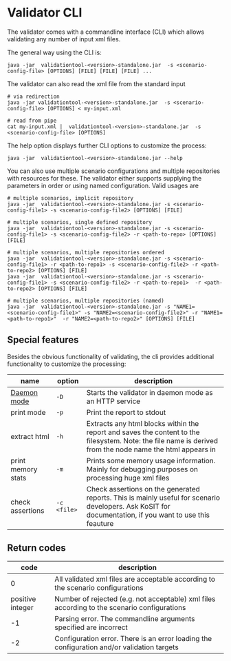 # Validator CLI

The validator comes with a commandline interface (CLI) which allows validating any number of input xml files.

The general way using the CLI is:

```shell
java -jar  validationtool-<version>-standalone.jar  -s <scenario-config-file> [OPTIONS] [FILE] [FILE] [FILE] ...
```

The validator can also read the xml file from the standard input

```shell script
# via redirection
java -jar validationtool-<version>-standalone.jar  -s <scenario-config-file> [OPTIONS] < my-input.xml

# read from pipe
cat my-input.xml |  validationtool-<version>-standalone.jar  -s <scenario-config-file> [OPTIONS]
```

The help option displays further CLI options to customize the process:

```shell
java -jar  validationtool-<version>-standalone.jar --help
```

You can also use multiple scenario configurations and multiple repositories with resources for these. The validator either supports
supplying the parameters in order or using named configuration. Valid usages are

```shell
# multiple scenarios, implicit repository
java -jar  validationtool-<version>-standalone.jar -s <scenario-config-file1> -s <scenario-config-file2> [OPTIONS] [FILE]

# multiple scenarios, single defined repository
java -jar  validationtool-<version>-standalone.jar -s <scenario-config-file1> -s <scenario-config-file2> -r <path-to-repo> [OPTIONS] [FILE]

# multiple scenarios, multiple repositories ordered
java -jar  validationtool-<version>-standalone.jar -s <scenario-config-file1> -r <path-to-repo1> -s <scenario-config-file2> -r <path-to-repo2> [OPTIONS] [FILE]
java -jar  validationtool-<version>-standalone.jar -s <scenario-config-file1> -s <scenario-config-file2> -r <path-to-repo1>  -r <path-to-repo2> [OPTIONS] [FILE]

# multiple scenarios, multiple repositories (named)
java -jar  validationtool-<version>-standalone.jar -s "NAME1=<scenario-config-file1>" -s "NAME2=<scenario-config-file2>" -r "NAME1=<path-to-repo1>"  -r "NAME2=<path-to-repo2>" [OPTIONS] [FILE]
```

## Special features

Besides the obvious functionality of validating, the cli provides additional functionality to customize the processing:

| name | option | description | 
| - | - | - | 
| [Daemon mode](daemon.md) | `-D` | Starts the validator in daemon mode as an HTTP service | 
| print mode | `-p` | Print the report to stdout | 
| extract html | `-h` | Extracts any html blocks within the report and saves the content to the filesystem. Note: the file name is derived from the node name the html appears in | 
| print memory stats | `-m` | Prints some memory usage information. Mainly for debugging purposes on processing huge xml files | 
| check assertions | `-c <file>` | Check assertions on the generated reports. This is mainly useful for scenario developers. Ask KoSIT for documentation, if you want to use this feauture |


## Return codes

| code | description |
|-|-|
| 0  | All validated xml files are acceptable according to the scenario configurations |
| positive integer | Number of rejected (e.g. not acceptable) xml files according to the scenario configurations| 
| -1 | Parsing error. The commandline arguments specified are incorrect  |
| -2 |  Configuration error. There is an error loading the configuration and/or validation targets |
